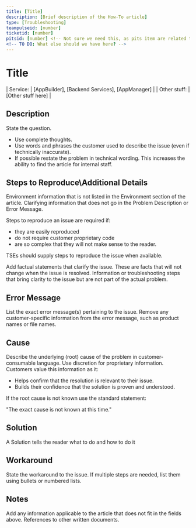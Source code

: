 ```yaml
---
title: [Title]
description: [Brief description of the How-To article]
type: [Troubleshooting]
teampulseid: [number]
ticketid: [number]
pitsid: [number] <!-- Not sure we need this, as pits item are related to teampulse anyway -->
<!-- TO DO: What else should we have here? -->
---
```


# Title
<!-- Mandatory, Character Limit: 255 -->
<!-- Recommendation is to have <= 75 characters for a title as this can impact indexing by search engines like Google, Bing, etc. -->
<!-- The article title should be a combination of the main problem statement and if applicable, the key environment statement. -->



<!-- Environment Table -->
<!-- TO DO:
     We need to check how such can be developed according to our needs:
 	 We don't need Header roll, but rather a title: Environment.
     E.g. - Telerik Product, Version, SDK, SDK version, Mobile OS Vendor, Mobile OS Vendor Version, Client, Client Version, App Type (Hybrid/NativeScript/Native), 3rd party integration, Browser Type, Browser Version -->
| Service:     | [AppBuilder], [Backend Services], [AppManager] |
| Other stuff: | [Other stuff here]                             |



## Description
<!-- Mandatory -->
State the question.

* Use complete thoughts.
* Use words and phrases the customer used to describe the issue (even if technically inaccurate).  
* If possible restate the problem in technical wording. This increases the ability to find the article for internal staff.

## Steps to Reproduce\Additional Details
<!-- Optional -->
<!-- TO DO: Decide which name suits better -->
Environment information that is not listed in the Environment section of the article.
Clarifying information that does not go in the Problem Description or Error Message.

Steps to reproduce an issue are required if:

* they are easily reproduced
* do not require customer proprietary code
* are so complex that they will not make sense to the reader.

TSEs should supply steps to reproduce the issue when available.

Add factual statements that clarify the issue.  These are facts that will not change when the issue is resolved.
Information or troubleshooting steps that bring clarity to the issue but are not part of the actual problem.

## Error Message
<!-- Optional -->
List the exact error message(s) pertaining to the issue.
Remove any customer-specific information from the error message, such as product names or file names.

## Cause
<!-- Mandatory -->
Describe the underlying (root) cause of the problem in customer-consumable language.  Use discretion for proprietary information.
Customers value this information as it:

* Helps confirm that the resolution is relevant to their issue.
* Builds their confidence that the solution is proven and understood. 

If the root cause is not known use the standard statement:  
<!-- TO DO: We need to come up with proper statement, or use this? -->
"The exact cause is not known at this time."

<!-- TO DO: Add examples as at some stage. E.g.:
        The exact cause is not known at this time.
        This is expected behavior. <add concise description of why it is expected>
        The schema used by the ODBC DataServer for the SQL database no longer matches the actual schema of the SQL database. -->


## Solution
<!-- Mandatory -->
A Solution tells the reader what to do and how to do it 

<!-- TO DO: We need to add sample statements for the different cases. E.g.:
Use bullets or numbered steps and the commands needed to resolve the issue.

-Article references an enhancement:

	* State the enhancement number (if applicable) and, if implemented, the version where it is implemented.
	* Use resolution template identified below depending upon the scenario:
-For enhancement cases where there isn’t or we don’t know if there is an Idea:
 
	"It was determined that the Progress Product is functioning as designed.
 
	An enhancement to the product can be requested through the Progress Community via an Ideas submission.  Customer feedback is valuable and Idea submissions are monitored by our Product Management team.  Enhancement requests are reviewed during the planning phase of each new product release and a list of the enhancements chosen for implementation can be found in the Release Notes documents that accompany each release.  Once an Idea is submitted the Progress Software Community will have the opportunity to comment on and vote for the Idea.
 
	For detailed information on how to submit an Idea, please refer to Knowledge Base article 000010839, <Smart Link to article 000010839>."
 
-For enhancement cases where we know there is an Idea:

	It was determined that the Progress Product is functioning as designed.
 
	An enhancement request has been submitted as an Idea on the Progress Community.  To promote the Idea, click on this link: <link to Idea>.  Customer feedback is valuable and Idea submissions are monitored by our Product Management team.  Enhancement requests are reviewed during the planning phase of each new product release and a list of the enhancements chosen for implementation can be found in the Release Notes documents that accompany each release.  Once an Idea is submitted the Progress Software Community will have the opportunity to comment on and vote for the Idea.
 
	For detailed information on how to submit an Idea, please refer to Knowledge Base article 000010839, <Smart Link to article 000010839>.

-Article references a defect: 

	* State the version or hot fix number where it is fixed. -->

## Workaround
<!-- Optional -->
State the workaround to the issue. If multiple steps are needed, list them using bullets or numbered lists.

## Notes
<!-- Optional -->
Add any information applicable to the article that does not fit in the fields above. References to other written documents.